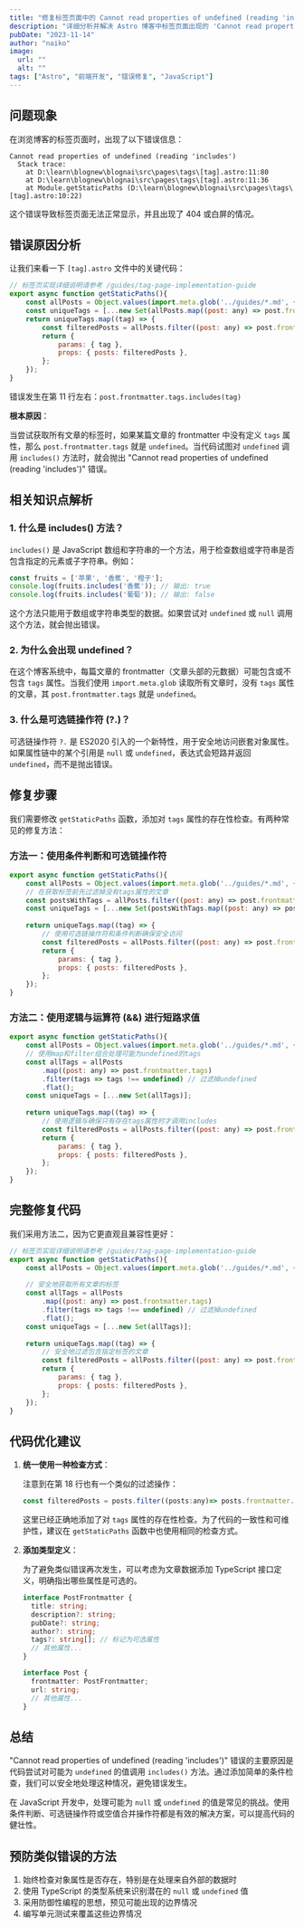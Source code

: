 ```yaml
---
title: "修复标签页面中的 Cannot read properties of undefined (reading 'includes') 错误"
description: "详细分析并解决 Astro 博客中标签页面出现的 'Cannot read properties of undefined (reading 'includes')' 错误"
pubDate: "2023-11-14"
author: "naiko"
image:
  url: ""
  alt: ""
tags: ["Astro", "前端开发", "错误修复", "JavaScript"]
---
```


## 问题现象

在浏览博客的标签页面时，出现了以下错误信息：

```
Cannot read properties of undefined (reading 'includes')
  Stack trace:
    at D:\learn\blognew\blognai\src\pages\tags\[tag].astro:11:80
    at D:\learn\blognew\blognai\src\pages\tags\[tag].astro:11:36
    at Module.getStaticPaths (D:\learn\blognew\blognai\src\pages\tags\[tag].astro:10:22)
```

这个错误导致标签页面无法正常显示，并且出现了 404 或白屏的情况。

## 错误原因分析

让我们来看一下 `[tag].astro` 文件中的关键代码：

```javascript
// 标签页实现详细说明请参考 /guides/tag-page-implementation-guide
export async function getStaticPaths(){
    const allPosts = Object.values(import.meta.glob('../guides/*.md', { eager: true }));
    const uniqueTags = [...new Set(allPosts.map((post: any) => post.frontmatter.tags).flat())];
    return uniqueTags.map((tag) => {
        const filteredPosts = allPosts.filter((post: any) => post.frontmatter.tags.includes(tag));
        return {
            params: { tag },
            props: { posts: filteredPosts },
        };
    });
}
```

错误发生在第 11 行左右：`post.frontmatter.tags.includes(tag)`

**根本原因**：

当尝试获取所有文章的标签时，如果某篇文章的 frontmatter 中没有定义 `tags` 属性，那么 `post.frontmatter.tags` 就是 `undefined`。当代码试图对 `undefined` 调用 `includes()` 方法时，就会抛出 "Cannot read properties of undefined (reading 'includes')" 错误。

## 相关知识点解析

### 1. 什么是 includes() 方法？

`includes()` 是 JavaScript 数组和字符串的一个方法，用于检查数组或字符串是否包含指定的元素或子字符串。例如：

```javascript
const fruits = ['苹果', '香蕉', '橙子'];
console.log(fruits.includes('香蕉')); // 输出: true
console.log(fruits.includes('葡萄')); // 输出: false
```

这个方法只能用于数组或字符串类型的数据。如果尝试对 `undefined` 或 `null` 调用这个方法，就会抛出错误。

### 2. 为什么会出现 undefined？

在这个博客系统中，每篇文章的 frontmatter（文章头部的元数据）可能包含或不包含 `tags` 属性。当我们使用 `import.meta.glob` 读取所有文章时，没有 `tags` 属性的文章，其 `post.frontmatter.tags` 就是 `undefined`。

### 3. 什么是可选链操作符 (?.)？

可选链操作符 `?.` 是 ES2020 引入的一个新特性，用于安全地访问嵌套对象属性。如果属性链中的某个引用是 `null` 或 `undefined`，表达式会短路并返回 `undefined`，而不是抛出错误。

## 修复步骤

我们需要修改 `getStaticPaths` 函数，添加对 `tags` 属性的存在性检查。有两种常见的修复方法：

### 方法一：使用条件判断和可选链操作符

```javascript
export async function getStaticPaths(){
    const allPosts = Object.values(import.meta.glob('../guides/*.md', { eager: true }));
    // 在获取标签前先过滤掉没有tags属性的文章
    const postsWithTags = allPosts.filter((post: any) => post.frontmatter.tags);
    const uniqueTags = [...new Set(postsWithTags.map((post: any) => post.frontmatter.tags).flat())];
    
    return uniqueTags.map((tag) => {
        // 使用可选链操作符和条件判断确保安全访问
        const filteredPosts = allPosts.filter((post: any) => post.frontmatter.tags?.includes(tag));
        return {
            params: { tag },
            props: { posts: filteredPosts },
        };
    });
}
```

### 方法二：使用逻辑与运算符 (&&) 进行短路求值

```javascript
export async function getStaticPaths(){
    const allPosts = Object.values(import.meta.glob('../guides/*.md', { eager: true }));
    // 使用map和filter组合处理可能为undefined的tags
    const allTags = allPosts
        .map((post: any) => post.frontmatter.tags)
        .filter(tags => tags !== undefined) // 过滤掉undefined
        .flat();
    const uniqueTags = [...new Set(allTags)];
    
    return uniqueTags.map((tag) => {
        // 使用逻辑与确保只有存在tags属性时才调用includes
        const filteredPosts = allPosts.filter((post: any) => post.frontmatter.tags && post.frontmatter.tags.includes(tag));
        return {
            params: { tag },
            props: { posts: filteredPosts },
        };
    });
}
```

## 完整修复代码

我们采用方法二，因为它更直观且兼容性更好：

```javascript
// 标签页实现详细说明请参考 /guides/tag-page-implementation-guide
export async function getStaticPaths(){
    const allPosts = Object.values(import.meta.glob('../guides/*.md', { eager: true }));
    
    // 安全地获取所有文章的标签
    const allTags = allPosts
        .map((post: any) => post.frontmatter.tags)
        .filter(tags => tags !== undefined) // 过滤掉undefined
        .flat();
    const uniqueTags = [...new Set(allTags)];
    
    return uniqueTags.map((tag) => {
        // 安全地过滤包含指定标签的文章
        const filteredPosts = allPosts.filter((post: any) => post.frontmatter.tags && post.frontmatter.tags.includes(tag));
        return {
            params: { tag },
            props: { posts: filteredPosts },
        };
    });
}
```

## 代码优化建议

1. **统一使用一种检查方式**：

   注意到在第 18 行也有一个类似的过滤操作：
   ```javascript
   const filteredPosts = posts.filter((posts:any)=> posts.frontmatter.tags && posts.frontmatter.tags.includes(tag));
   ```
   这里已经正确地添加了对 `tags` 属性的存在性检查。为了代码的一致性和可维护性，建议在 `getStaticPaths` 函数中也使用相同的检查方式。

2. **添加类型定义**：

   为了避免类似错误再次发生，可以考虑为文章数据添加 TypeScript 接口定义，明确指出哪些属性是可选的。

   ```typescript
   interface PostFrontmatter {
     title: string;
     description?: string;
     pubDate?: string;
     author?: string;
     tags?: string[]; // 标记为可选属性
     // 其他属性...
   }
   
   interface Post {
     frontmatter: PostFrontmatter;
     url: string;
     // 其他属性...
   }
   ```

## 总结

"Cannot read properties of undefined (reading 'includes')" 错误的主要原因是代码尝试对可能为 `undefined` 的值调用 `includes()` 方法。通过添加简单的条件检查，我们可以安全地处理这种情况，避免错误发生。

在 JavaScript 开发中，处理可能为 `null` 或 `undefined` 的值是常见的挑战。使用条件判断、可选链操作符或空值合并操作符都是有效的解决方案，可以提高代码的健壮性。

## 预防类似错误的方法

1. 始终检查对象属性是否存在，特别是在处理来自外部的数据时
2. 使用 TypeScript 的类型系统来识别潜在的 `null` 或 `undefined` 值
3. 采用防御性编程的思想，预见可能出现的边界情况
4. 编写单元测试来覆盖这些边界情况